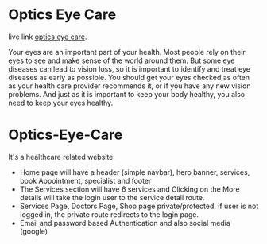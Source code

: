 # Optics Eye Care

live link [optics eye care](https://fir-project-3eca8.web.app/).

Your eyes are an important part of your health. Most people rely on their eyes to see and make sense of the world around them. But some eye diseases can lead to vision loss, so it is important to identify and treat eye diseases as early as possible. You should get your eyes checked as often as your health care provider recommends it, or if you have any new vision problems. And just as it is important to keep your body healthy, you also need to keep your eyes healthy.

# Optics-Eye-Care

It's a healthcare related website.

- Home page will have a header (simple navbar), hero banner, services, book Appointment, specialist and footer
- The Services section will have 6 services and Clicking on the More details will take the login user to the service detail route.
- Services Page, Doctors Page, Shop page private/protected. if user is not logged in, the private route redirects to the login page.
- Email and password based Authentication and also social media (google)
